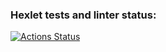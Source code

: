 ### Hexlet tests and linter status:
[![Actions Status](https://github.com/adminofhell/layout-designer-project-lvl1/workflows/hexlet-check/badge.svg)](https://github.com/adminofhell/layout-designer-project-lvl1/actions)